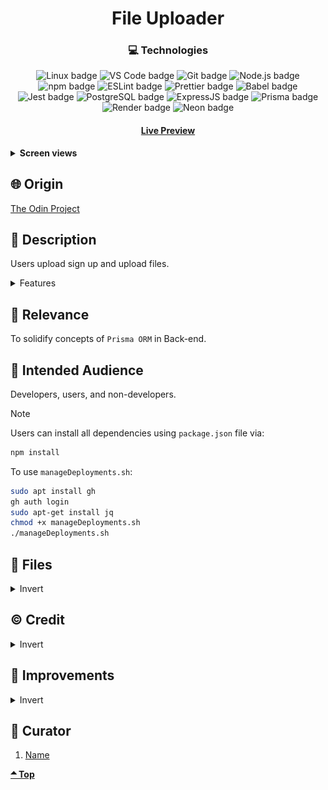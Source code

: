 <div align='center'>

# File Uploader

</div>
<div align='center'>
    <h3>💻 Technologies</h3>
    <img src="https://img.shields.io/badge/Linux-FCC624?style=for-the-badge&logo=linux&logoColor=black" alt="Linux badge">
    <img src="https://img.shields.io/badge/VS_Code-007ACC?style=for-the-badge&logo=visual-studio-code&logoColor=white" alt="VS Code badge">
    <img src="https://img.shields.io/badge/Git-F05032?style=for-the-badge&logo=git&logoColor=white" alt="Git badge">
    <img src="https://img.shields.io/badge/Node.js-43853D?style=for-the-badge&logo=node.js&logoColor=white" alt="Node.js badge">
    <img src="https://img.shields.io/badge/npm-CB3837?style=for-the-badge&logo=npm&logoColor=white" alt="npm badge">
    <img src="https://img.shields.io/badge/ESLint-4B32C3?style=for-the-badge&logo=eslint&logoColor=white" alt="ESLint badge">
    <img src="https://img.shields.io/badge/Prettier-F7B93E?style=for-the-badge&logo=prettier&logoColor=black" alt="Prettier badge">
    <img src="https://img.shields.io/badge/Babel-F7B93E?style=for-the-badge&logo=babel&logoColor=black" alt="Babel badge">
    <img src="https://img.shields.io/badge/Jest-C21325?style=for-the-badge&logo=jest&logoColor=white" alt="Jest badge">
    <img src="https://img.shields.io/badge/PostgreSQL-336791?style=for-the-badge&logo=postgresql&logoColor=white" alt="PostgreSQL badge">
    <img src="https://img.shields.io/badge/Express.js-000000?style=for-the-badge&logo=express&logoColor=white" alt="ExpressJS badge">
    <img src="https://img.shields.io/badge/Prisma-2D3748?style=for-the-badge&logo=prisma&logoColor=white" alt="Prisma badge">
    <img src="https://img.shields.io/badge/Render-46E3B7?style=for-the-badge&logo=render&logoColor=white" alt="Render badge">
    <img src="https://img.shields.io/badge/Neon-00A99D?style=for-the-badge&logo=neon&logoColor=white" alt="Neon badge">
    <h4><a href="https://fileuploader-5pnx.onrender.com//">Live Preview</a></h4>
</div>

<!-- **Demo:** -->

<!-- ![Live Demo](./readme-assets/) -->

<details>

**<summary>Screen views</summary>**

**Desktop View:**

<img src="./readme-assets/desktop.jpg" alt="desktop view">
<br>

**Tablet View:**

<img src="./readme-assets/tablet.jpg" alt="desktop view">
<br>

**Mobile View:**

<img src="./readme-assets/mobile.jpg" alt="desktop view">

</details>

## 🌐 Origin

[The Odin Project](https://www.theodinproject.com/)

## 📝 Description

Users upload sign up and upload files.

<details>
<summary>Features</summary>

- ###

</details>

## 🎯 Relevance

To solidify concepts of `Prisma ORM` in Back-end.

## 👥 Intended Audience

Developers, users, and non-developers.

> [!NOTE]
> Users can install all dependencies using `package.json` file via:
>
> ```bash
> npm install
> ```
>
> To use `manageDeployments.sh`:
>
> ```bash
> sudo apt install gh
> gh auth login
> sudo apt-get install jq
> chmod +x manageDeployments.sh
> ./manageDeployments.sh
> ```

## 📂 Files

<details>
<summary>Invert</summary>

| File                | Description                                                                                                                                                             |
| ------------------- | ----------------------------------------------------------------------------------------------------------------------------------------------------------------------- |
| `src/*`             | Source files that are bundled into the output directory `dist/`.                                                                                                        |
| `src/app.ts`        | The main JavaScript entry point that bundling begins.                                                                                                                   |
| `src/controllers/*` | Functions that handle routes.                                                                                                                                           |
| `src/views/*`       | EJS (Embedded JavaScript) files.                                                                                                                                        |
| `public/*`          | Contains favicon and stylesheet that should be public for deployment service - Render.                                                                                  |
| `prisma/*`          | Contains all files for Prisma database. The sql tables are defined and generated from `schema.prisma` and `/migrations` contains all defined migrations.                |
| `api/`              | Contains `app.js` for deployment service - Render.                                                                                                                      |
| `dist/*`            | Output files from bundling of files in directory `src/`.                                                                                                                |
| `dist/app.ts`       | Main JavaScript output file that contains the bundled JavaScript code. Code is minified and optimized for deployment (Due to mode set to production in webpack config). |
| `package*`          | Contains details of project and dependencies versions.                                                                                                                  |
| `readme-assets/*`   | Live demo and different screen views used in `README.md`.                                                                                                               |

</details>

## ©️ Credit

<details>
<summary>Invert</summary>

| File | Description |
| ---- | ----------- |

</details>

## 🔄 Improvements

<details>
<summary>Invert</summary>

- [ ] Allow upload of only images
- [ ] Make logIn and SignUp page more presentable

</details>

## 👤 Curator

1. [Name](https://github.com/asdacosta)

**[🞁 Top](#file-uploader)**
